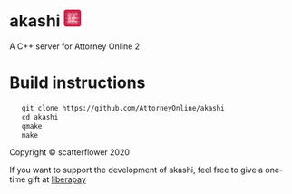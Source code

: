 # akashi <img src="https://github.com/AttorneyOnline/akashi/blob/master/resource/icon/256.png" width=30 height=30>
A C++ server for Attorney Online 2

# Build instructions
```
   git clone https://github.com/AttorneyOnline/akashi
   cd akashi
   qmake
   make
```

Copyright © scatterflower 2020

If you want to support the development of akashi, feel free to give a one-time gift at [liberapay](https://liberapay.com/scatterflower/)
